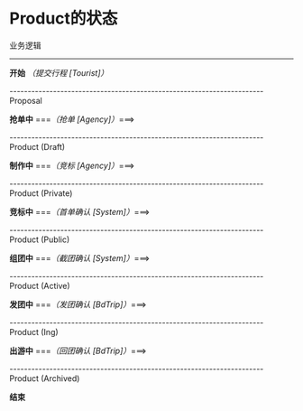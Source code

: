 # Product的状态

业务逻辑

---

**开始** *（提交行程 [Tourist]）*

---------------------------------------------------------------------- Proposal

**抢单中** ===*（抢单 [Agency]）*===>

---------------------------------------------------------------------- Product (Draft)

**制作中** ===*（竞标 [Agency]）*===>

---------------------------------------------------------------------- Product (Private)

**竞标中** ===*（首单确认 [System]）*===>

---------------------------------------------------------------------- Product (Public)

**组团中** ===*（截团确认 [System]）*===>

---------------------------------------------------------------------- Product (Active)

**发团中** ===*（发团确认 [BdTrip]）*===>

---------------------------------------------------------------------- Product (Ing)

**出游中** ===*（回团确认 [BdTrip]）*===>

---------------------------------------------------------------------- Product (Archived)

**结束**
